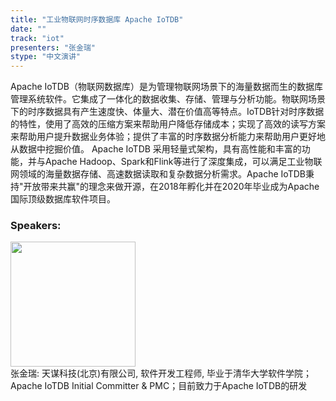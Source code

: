 ```yaml
---
title: "工业物联网时序数据库 Apache IoTDB"
date: "" 
track: "iot"
presenters: "张金瑞"
stype: "中文演讲"
---
```

Apache IoTDB（物联网数据库）是为管理物联网场景下的海量数据而生的数据库管理系统软件。它集成了一体化的数据收集、存储、管理与分析功能。物联网场景下的时序数据具有产生速度快、体量大、潜在价值高等特点。IoTDB针对时序数据的特性，使用了高效的压缩方案来帮助用户降低存储成本；实现了高效的读写方案来帮助用户提升数据业务体验；提供了丰富的时序数据分析能力来帮助用户更好地从数据中挖掘价值。 Apache IoTDB 采用轻量式架构，具有高性能和丰富的功能，并与Apache Hadoop、Spark和Flink等进行了深度集成，可以满足工业物联网领域的海量数据存储、高速数据读取和复杂数据分析需求。Apache IoTDB秉持"开放带来共赢"的理念来做开源，在2018年孵化并在2020年毕业成为Apache国际顶级数据库软件项目。
 ### Speakers: 
 <img src="images/speaker/1173.png" width="200" /><br>张金瑞: 天谋科技(北京)有限公司, 软件开发工程师, 毕业于清华大学软件学院；Apache IoTDB Initial Committer & PMC；目前致力于Apache IoTDB的研发
 